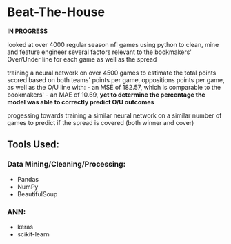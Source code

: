 # Beat-The-House

<b>IN PROGRESS</b>

looked at over 4000 regular season nfl games using python to clean, mine and feature engineer several factors relevant to the bookmakers' Over/Under line for each game as well as the spread

training a neural network on over 4500 games to estimate the total points scored based on both teams' points per game, oppositions points per game, as well as the O/U line with:
      - an MSE of 182.57, which is comparable to the bookmakers'
      - an MAE of 10.69, <b> yet to determine the percentage the model was able to correctly predict O/U outcomes </b> 
    
    
progessing towards training a similar neural network on a similar number of games to predict if the spread is covered (both winner and cover)


## Tools Used:

### Data Mining/Cleaning/Processing:
- Pandas
- NumPy
- BeautifulSoup

### ANN:
- keras
- scikit-learn

